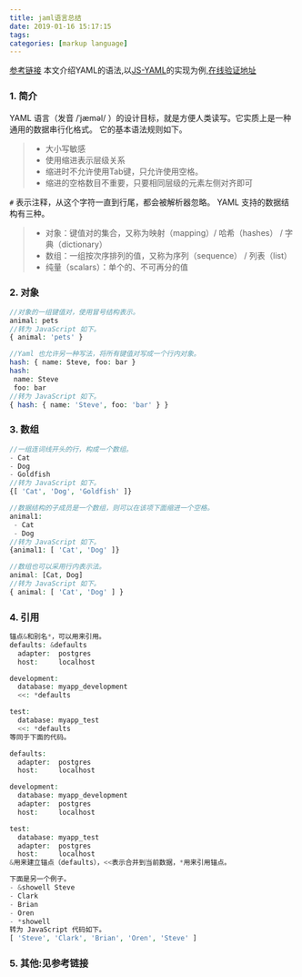 ```yaml
---
title: jaml语言总结
date: 2019-01-16 15:17:15
tags:
categories: [markup language]
---
```


[参考链接](http://www.ruanyifeng.com/blog/2016/07/yaml.html)
本文介绍YAML的语法,以[JS-YAML](https://github.com/nodeca/js-yaml)的实现为例,[在线验证地址](http://nodeca.github.io/js-yaml/)
### 1. 简介
YAML 语言（发音 /ˈjæməl/ ）的设计目标，就是方便人类读写。它实质上是一种通用的数据串行化格式。
它的基本语法规则如下。

> - 大小写敏感
> - 使用缩进表示层级关系
> - 缩进时不允许使用Tab键，只允许使用空格。
> - 缩进的空格数目不重要，只要相同层级的元素左侧对齐即可

`#` 表示注释，从这个字符一直到行尾，都会被解析器忽略。
YAML 支持的数据结构有三种。

> - 对象：键值对的集合，又称为映射（mapping）/ 哈希（hashes） / 字典（dictionary）
> - 数组：一组按次序排列的值，又称为序列（sequence） / 列表（list）
> - 纯量（scalars）：单个的、不可再分的值

### 2. 对象
```php
//对象的一组键值对，使用冒号结构表示。
animal: pets
//转为 JavaScript 如下。
{ animal: 'pets' }

//Yaml 也允许另一种写法，将所有键值对写成一个行内对象。
hash: { name: Steve, foo: bar }
hash:
 name: Steve
 foo: bar
//转为 JavaScript 如下。
{ hash: { name: 'Steve', foo: 'bar' } }
```

### 3. 数组
```php
//一组连词线开头的行，构成一个数组。
- Cat
- Dog
- Goldfish
//转为 JavaScript 如下。
{[ 'Cat', 'Dog', 'Goldfish' ]}

//数据结构的子成员是一个数组，则可以在该项下面缩进一个空格。
animal1:
 - Cat
 - Dog
//转为 JavaScript 如下。
{animal1: [ 'Cat', 'Dog' ]}

//数组也可以采用行内表示法。
animal: [Cat, Dog]
//转为 JavaScript 如下。
{ animal: [ 'Cat', 'Dog' ] }
```

### 4. 引用
```php
锚点&和别名*，可以用来引用。
defaults: &defaults
  adapter:  postgres
  host:     localhost

development:
  database: myapp_development
  <<: *defaults

test:
  database: myapp_test
  <<: *defaults
等同于下面的代码。

defaults:
  adapter:  postgres
  host:     localhost

development:
  database: myapp_development
  adapter:  postgres
  host:     localhost

test:
  database: myapp_test
  adapter:  postgres
  host:     localhost
&用来建立锚点（defaults），<<表示合并到当前数据，*用来引用锚点。

下面是另一个例子。
- &showell Steve 
- Clark 
- Brian 
- Oren 
- *showell 
转为 JavaScript 代码如下。
[ 'Steve', 'Clark', 'Brian', 'Oren', 'Steve' ]
```

### 5. 其他:见参考链接
























